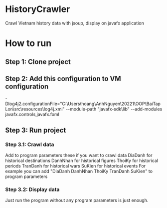 # HistoryCrawler
Crawl Vietnam history data with jsoup, display on javafx application

# How to run
## Step 1: Clone project
## Step 2: Add this configuration to VM configuration
-Dlog4j2.configurationFile="C:\Users\hoang\AnhNguyen\20221\OOP\BaiTapLon\src\resources\log4j.xml" --module-path "javafx-sdk\lib" --add-modules javafx.controls,javafx.fxml
## Step 3: Run project
### Step 3.1: Crawl data
Add to program parameters these if you want to crawl data
DiaDanh for historical destinations
DanhNhan for historical figures
ThoiKy for historical periods
TranDanh for historical wars
SuKien for historical events
For example you can add "DiaDanh DanhNhan ThoiKy TranDanh SuKien" to program parameters
### Step 3.2: Display data
Just run the program without any program parameters is just enough.
